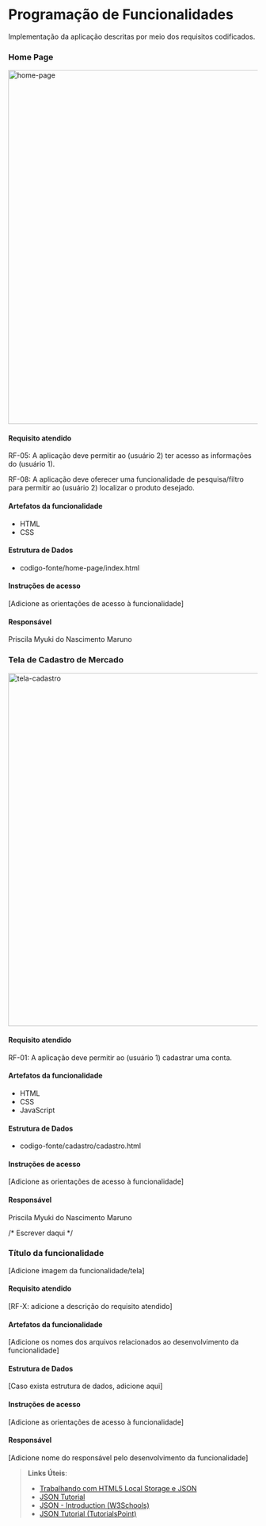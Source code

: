 # Programação de Funcionalidades

Implementação da aplicação descritas por meio dos requisitos codificados. 

### Home Page

<img width="715" alt="home-page" src="https://github.com/ICEI-PUC-Minas-PMV-ADS/pmv-ads-2023-2-e1-proj-web-t14-pmv-ads-2023-2-e1-ProjCatalogoMercado/assets/145761508/9666010e-3622-4f46-abb7-77b6dd4e9592">

#### Requisito atendido

RF-05: A aplicação deve permitir ao (usuário 2) ter acesso as informações do (usuário 1).

RF-08: A aplicação deve oferecer uma funcionalidade de pesquisa/filtro para permitir ao (usuário 2) localizar o produto desejado.

#### Artefatos da funcionalidade

- HTML
- CSS

#### Estrutura de Dados

- codigo-fonte/home-page/index.html

#### Instruções de acesso

[Adicione as orientações de acesso à funcionalidade]

#### Responsável

Priscila Myuki do Nascimento Maruno

### Tela de Cadastro de Mercado

<img width="713" alt="tela-cadastro" src="https://github.com/ICEI-PUC-Minas-PMV-ADS/pmv-ads-2023-2-e1-proj-web-t14-pmv-ads-2023-2-e1-ProjCatalogoMercado/assets/145761508/7295162d-ecf3-4048-ad6a-bdaa2bfe3010">

#### Requisito atendido

RF-01: A aplicação deve permitir ao (usuário 1) cadastrar uma conta.

#### Artefatos da funcionalidade

- HTML
- CSS
- JavaScript

#### Estrutura de Dados

- codigo-fonte/cadastro/cadastro.html

#### Instruções de acesso

[Adicione as orientações de acesso à funcionalidade]

#### Responsável

Priscila Myuki do Nascimento Maruno

/* Escrever daqui */ 
### Título da funcionalidade

[Adicione imagem da funcionalidade/tela]


#### Requisito atendido

[RF-X: adicione a descrição do requisito atendido]


#### Artefatos da funcionalidade

[Adicione os nomes dos arquivos relacionados ao desenvolvimento da funcionalidade]


#### Estrutura de Dados

[Caso exista estrutura de dados, adicione aqui]


#### Instruções de acesso

[Adicione as orientações de acesso à funcionalidade]


#### Responsável

[Adicione nome do responsável pelo desenvolvimento da funcionalidade]

> **Links Úteis**:
> - [Trabalhando com HTML5 Local Storage e JSON](https://www.devmedia.com.br/trabalhando-com-html5-local-storage-e-json/29045)
> - [JSON Tutorial](https://www.w3resource.com/JSON)
> - [JSON - Introduction (W3Schools)](https://www.w3schools.com/js/js_json_intro.asp)
> - [JSON Tutorial (TutorialsPoint)](https://www.tutorialspoint.com/json/index.htm)

